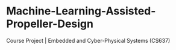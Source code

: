 # Machine-Learning-Assisted-Propeller-Design
Course Project | Embedded and Cyber-Physical Systems (CS637)
